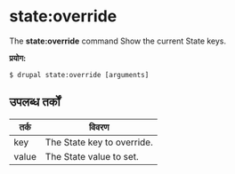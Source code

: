 # state:override
The **state:override** command Show the current State keys.

**प्रयोग:**
```
$ drupal state:override [arguments] 
```

## उपलब्ध तर्कों  
तर्क | विवरण
---------|-------------
key | The State key to override.
value | The State value to set.
